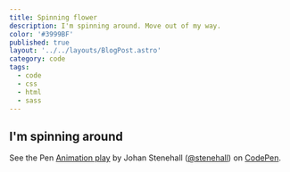 ```yaml
---
title: Spinning flower
description: I'm spinning around. Move out of my way.
color: '#3999BF'
published: true
layout: '../../layouts/BlogPost.astro'
category: code
tags:
  - code
  - css
  - html
  - sass
---
```


## I'm spinning around

<p class="codepen" data-height="402" data-theme-id="9641" data-slug-hash="ufrDj" data-default-tab="result" data-user="stenehall">See the Pen <a href="http://codepen.io/stenehall/pen/ufrDj/">Animation play</a> by Johan Stenehall (<a href="http://codepen.io/stenehall">@stenehall</a>) on <a href="http://codepen.io">CodePen</a>.</p>
<script src="//assets.codepen.io/assets/embed/ei.js" async=""></script>
